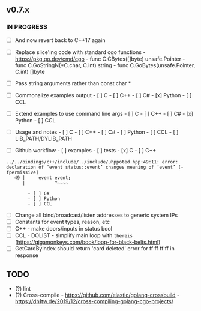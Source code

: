 ## v0.7.x

### IN PROGRESS

- [ ] And now revert back to C++17 again

- [ ] Replace slice'ing code with standard cgo functions
      - https://pkg.go.dev/cmd/cgo
      - func C.CBytes([]byte) unsafe.Pointer
      - func C.GoStringN(*C.char, C.int) string
      - func C.GoBytes(unsafe.Pointer, C.int) []byte

- [ ] Pass string arguments rather than const char *

- [ ] Commonalize examples output
      - [ ] C
      - [ ] C++
      - [ ] C#
      - [x] Python
      - [ ] CCL

- [ ] Extend examples to use command line args
      - [ ] C
      - [ ] C++
      - [ ] C#
      - [x] Python
      - [ ] CCL
  
- [ ] Usage and notes
      - [ ] C
      - [ ] C++
      - [ ] C#
      - [ ] Python
      - [ ] CCL
      - [ ] LIB_PATH/DYLIB_PATH

- [ ] Github workflow
      - [ ] examples
      - [ ] tests
            - [x] C
            - [ ] C++
```
../../bindings/c++/include/../include/uhppoted.hpp:49:11: error: declaration of ‘event status::event’ changes meaning of ‘event’ [-fpermissive]
   49 |     event event;
      |           ^~~~~
```
            - [ ] C#
            - [ ] Python
            - [ ] CCL

  - [ ] Change all bind/broadcast/listen addresses to generic system IPs
  - [ ] Constants for event types, reason, etc
  - [ ] C++ 
        - make doors/inputs in status bool
  - [ ] CCL
        - DOLIST
        - simplify main loop with `thereis` (https://gigamonkeys.com/book/loop-for-black-belts.html)
  - [ ] GetCardByIndex should return 'card deleted' error for ff ff ff ff in response

## TODO

- (?) lint
- (?) Cross-compile
      - https://github.com/elastic/golang-crossbuild
      - https://dh1tw.de/2019/12/cross-compiling-golang-cgo-projects/

